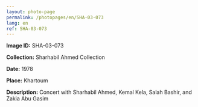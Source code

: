 ```yaml
---
layout: photo-page
permalink: /photopages/en/SHA-03-073
lang: en
ref: SHA-03-073
---
```


**Image ID:** SHA-03-073

**Collection:** Sharhabil Ahmed Collection

**Date:** 1978

**Place:** Khartoum

**Description:** Concert with Sharhabil Ahmed, Kemal Kela, Salah Bashir, and Zakia Abu Gasim
